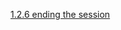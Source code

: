 [1.2.6 ending the session](/appium/01_native_ios_automation/02_appium_ruby_console/06_ending_the_session.md)